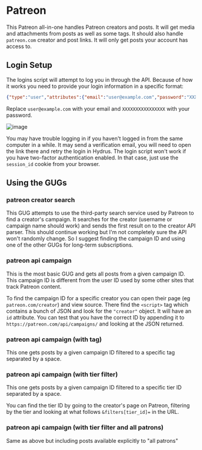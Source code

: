 # Patreon

This Patreon all-in-one handles Patreon creators and posts. It will get media and attachments from posts as well as some tags. It should also handle `patreon.com` creator and post links. It will only get posts your account has access to.

## Login Setup

The logins script will attempt to log you in through the API. Because of how it works you need to provide your login information in a specific format:

```json
{"type":"user","attributes":{"email":"user@example.com","password":"XXXXXXXXXXXXXXXX"}}
```

Replace `user@example.com` with your email and `XXXXXXXXXXXXXXXX` with your password. 

![image](https://user-images.githubusercontent.com/1300395/100398049-84c54f00-3012-11eb-961d-37f22aff48ec.png)

You may have trouble logging in if you haven't logged in from the same computer in a while. It may send a verification email, you will need to open the link there and retry the login in Hydrus. The login script won't work if you have two-factor authentication enabled. In that case, just use the `session_id` cookie from your browser. 

## Using the GUGs

### patreon creator search

This GUG attempts to use the third-party search service used by Patreon to find a creator's campaign. It searches for the creator (username or campaign name should work) and sends the first result on to the creator API parser. This should continue working but I'm not completely sure the API won't randomly change. So I suggest finding the campaign ID and using one of the other GUGs for long-term subscriptions.

### patreon api campaign

This is the most basic GUG and gets all posts from a given campaign ID. This campaign ID is different from the user ID used by some other sites that track Patreon content.

To find the campaign ID for a specific creator you can open their page (eg `patreon.com/creator`) and view source. There find the `<script>` tag which contains a bunch of JSON and look for the `"creator"` object. It will have an `id` attribute. You can test that you have the correct ID by appending it to `https://patreon.com/api/campaigns/` and looking at the JSON returned. 

### patreon api campaign (with tag)

This one gets posts by a given campaign ID filtered to a specific tag separated by a space.

### patreon api campaign (with tier filter)

This one gets posts by a given campaign ID filtered to a specific tier ID separated by a space.

You can find the tier ID by going to the creator's page on Patreon, filtering by the tier and looking at what follows `&filters[tier_id]=` in the URL.

### patreon api campaign (with tier filter and all patrons)

Same as above but including posts available explicitly to "all patrons"
